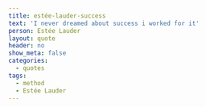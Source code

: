 ```yaml
---
title: estée-lauder-success
text: 'I never dreamed about success i worked for it'
person: Estée Lauder
layout: quote
header: no
show_meta: false
categories:
  - quotes
tags:
  - method
  - Estée Lauder
---
```

